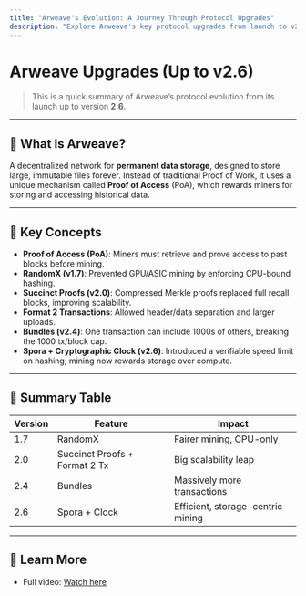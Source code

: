 ```yaml
---
title: "Arweave's Evolution: A Journey Through Protocol Upgrades"
description: "Explore Arweave's key protocol upgrades from launch to v2.6, including Proof of Access, RandomX, Succinct Proofs, and the revolutionary Spora mechanism that transformed mining economics."
---
```


# Arweave Upgrades (Up to v2.6)

> This is a quick summary of Arweave’s protocol evolution from its launch up to version **2.6**.

---

## 📌 What Is Arweave?

A decentralized network for **permanent data storage**, designed to store large, immutable files forever. Instead of traditional Proof of Work, it uses a unique mechanism called **Proof of Access** (PoA), which rewards miners for storing and accessing historical data.

---

## 🧠 Key Concepts

- **Proof of Access (PoA)**: Miners must retrieve and prove access to past blocks before mining.
- **RandomX (v1.7)**: Prevented GPU/ASIC mining by enforcing CPU-bound hashing.
- **Succinct Proofs (v2.0)**: Compressed Merkle proofs replaced full recall blocks, improving scalability.
- **Format 2 Transactions**: Allowed header/data separation and larger uploads.
- **Bundles (v2.4)**: One transaction can include 1000s of others, breaking the 1000 tx/block cap.
- **Spora + Cryptographic Clock (v2.6)**: Introduced a verifiable speed limit on hashing; mining now rewards storage over compute.

---

## 🧾 Summary Table

| Version | Feature                                | Impact                          |
|---------|-----------------------------------------|---------------------------------|
| 1.7     | RandomX                                 | Fairer mining, CPU-only         |
| 2.0     | Succinct Proofs + Format 2 Tx           | Big scalability leap            |
| 2.4     | Bundles                                  | Massively more transactions     |
| 2.6     | Spora + Clock                            | Efficient, storage-centric mining |

---

## 🎥 Learn More

- Full video: [Watch here](https://www.youtube.com/watch?v=sIccEJTVHXg&list=PL0pu7jCreVD3gpN4monAfcfaLS9AOmJRz&index=10)


